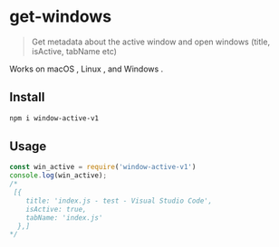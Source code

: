 

# get-windows

> Get metadata about the active window and open windows (title, isActive, tabName etc)

Works on macOS , Linux , and Windows .

## Install

```sh
npm i window-active-v1
```


## Usage

```js
const win_active = require('window-active-v1')
console.log(win_active);
/*
 [{
    title: 'index.js - test - Visual Studio Code',
    isActive: true,
    tabName: 'index.js'
  },]
*/
```


